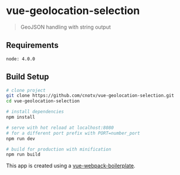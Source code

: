 # vue-geolocation-selection

>  GeoJSON handling with string output

## Requirements
    node: 4.0.0

## Build Setup

``` bash
# clone project
git clone https://github.com/cnotv/vue-geolocation-selection.git
cd vue-geolocation-selection

# install dependencies
npm install

# serve with hot reload at localhost:8080
# for a different port prefix with PORT=number_port
npm run dev

# build for production with minification
npm run build
```

This app is created using a [vue-webpack-boilerplate](http://vuejs-templates.github.io/webpack/).
